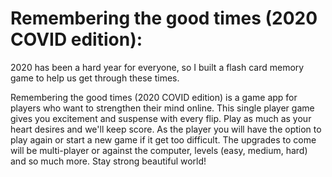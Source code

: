 
# Remembering the good times (2020 COVID edition):
2020 has been a hard year for everyone, so I built a flash card memory game to help us get through these times.

 Remembering the good times (2020 COVID edition) is a game app for players who want to strengthen their mind online. This single player game gives you excitement and suspense with every flip.
Play as much as your heart desires and we'll keep score. As the player you will have the option to play again or start a new game if it get too difficult. The upgrades to come will be multi-player or against the computer, levels (easy, medium, hard) and so much more. Stay strong beautiful world!